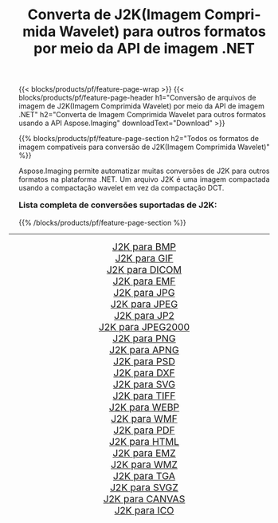 ﻿---
title: Converta de J2K(Imagem Comprimida Wavelet) para outros formatos por meio da API de imagem .NET 
weight: 3920
url: /pt/net/conversion/from/j2k/ 
lang: pt
langdirlevel: 2
locales: zh-hans,ja,it,ru,de,es,fr,nl,id,lt,pl,pt,vi,tr,ko,zh-hant,ar,hi,th,sv,cs,uk,he
description: Usando Aspose.Imaging você pode facilmente converter de J2K(Imagem Comprimida Wavelet) para outros formatos
---

{{< blocks/products/pf/feature-page-wrap >}}
{{< blocks/products/pf/feature-page-header h1="Conversão de arquivos de imagem de J2K(Imagem Comprimida Wavelet) por meio da API de imagem .NET" h2="Converta de Imagem Comprimida Wavelet para outros formatos usando a API Aspose.Imaging" downloadText="Download" >}}


{{% blocks/products/pf/feature-page-section  h2="Todos os formatos de imagem compatíveis para conversão de J2K(Imagem Comprimida Wavelet)" %}}
<p align=justify>Aspose.Imaging permite automatizar muitas conversões de J2K para outros formatos na plataforma .NET. Um arquivo J2K é uma imagem compactada usando a compactação wavelet em vez da compactação DCT.</p>
<h3 style="margin-top:16px;">
Lista completa de conversões suportadas de J2K:
</h3>
{{% /blocks/products/pf/feature-page-section %}}
<div class="container-fluid productfamilypage bg-gray">
    <div class="convertypes bg-gray agp-content section">
        <div class="container">
		<hr style="margin-left:-20px;"/>
		<div class="row other-converters" style="gap: 10px;font-size: 19px;text-align:center;">
		    <div class='col-md-3 other-converter remove-lp remove-rp'><a href="/imaging/pt/net/conversion/j2k-to-bmp/" style="padding:15px;">J2K para BMP</a></div><div class='col-md-3 other-converter remove-lp remove-rp'><a href="/imaging/pt/net/conversion/j2k-to-gif/" style="padding:15px;">J2K para GIF</a></div><div class='col-md-3 other-converter remove-lp remove-rp'><a href="/imaging/pt/net/conversion/j2k-to-dicom/" style="padding:15px;">J2K para DICOM</a></div><div class='col-md-3 other-converter remove-lp remove-rp'><a href="/imaging/pt/net/conversion/j2k-to-emf/" style="padding:15px;">J2K para EMF</a></div><div class='col-md-3 other-converter remove-lp remove-rp'><a href="/imaging/pt/net/conversion/j2k-to-jpg/" style="padding:15px;">J2K para JPG</a></div><div class='col-md-3 other-converter remove-lp remove-rp'><a href="/imaging/pt/net/conversion/j2k-to-jpeg/" style="padding:15px;">J2K para JPEG</a></div><div class='col-md-3 other-converter remove-lp remove-rp'><a href="/imaging/pt/net/conversion/j2k-to-jp2/" style="padding:15px;">J2K para JP2</a></div><div class='col-md-3 other-converter remove-lp remove-rp'><a href="/imaging/pt/net/conversion/j2k-to-jpeg2000/" style="padding:15px;">J2K para JPEG2000</a></div><div class='col-md-3 other-converter remove-lp remove-rp'><a href="/imaging/pt/net/conversion/j2k-to-png/" style="padding:15px;">J2K para PNG</a></div><div class='col-md-3 other-converter remove-lp remove-rp'><a href="/imaging/pt/net/conversion/j2k-to-apng/" style="padding:15px;">J2K para APNG</a></div><div class='col-md-3 other-converter remove-lp remove-rp'><a href="/imaging/pt/net/conversion/j2k-to-psd/" style="padding:15px;">J2K para PSD</a></div><div class='col-md-3 other-converter remove-lp remove-rp'><a href="/imaging/pt/net/conversion/j2k-to-dxf/" style="padding:15px;">J2K para DXF</a></div><div class='col-md-3 other-converter remove-lp remove-rp'><a href="/imaging/pt/net/conversion/j2k-to-svg/" style="padding:15px;">J2K para SVG</a></div><div class='col-md-3 other-converter remove-lp remove-rp'><a href="/imaging/pt/net/conversion/j2k-to-tiff/" style="padding:15px;">J2K para TIFF</a></div><div class='col-md-3 other-converter remove-lp remove-rp'><a href="/imaging/pt/net/conversion/j2k-to-webp/" style="padding:15px;">J2K para WEBP</a></div><div class='col-md-3 other-converter remove-lp remove-rp'><a href="/imaging/pt/net/conversion/j2k-to-wmf/" style="padding:15px;">J2K para WMF</a></div><div class='col-md-3 other-converter remove-lp remove-rp'><a href="/imaging/pt/net/conversion/j2k-to-pdf/" style="padding:15px;">J2K para PDF</a></div><div class='col-md-3 other-converter remove-lp remove-rp'><a href="/imaging/pt/net/conversion/j2k-to-html/" style="padding:15px;">J2K para HTML</a></div><div class='col-md-3 other-converter remove-lp remove-rp'><a href="/imaging/pt/net/conversion/j2k-to-emz/" style="padding:15px;">J2K para EMZ</a></div><div class='col-md-3 other-converter remove-lp remove-rp'><a href="/imaging/pt/net/conversion/j2k-to-wmz/" style="padding:15px;">J2K para WMZ</a></div><div class='col-md-3 other-converter remove-lp remove-rp'><a href="/imaging/pt/net/conversion/j2k-to-tga/" style="padding:15px;">J2K para TGA</a></div><div class='col-md-3 other-converter remove-lp remove-rp'><a href="/imaging/pt/net/conversion/j2k-to-svgz/" style="padding:15px;">J2K para SVGZ</a></div><div class='col-md-3 other-converter remove-lp remove-rp'><a href="/imaging/pt/net/conversion/j2k-to-canvas/" style="padding:15px;">J2K para CANVAS</a></div><div class='col-md-3 other-converter remove-lp remove-rp'><a href="/imaging/pt/net/conversion/j2k-to-ico/" style="padding:15px;">J2K para ICO</a></div>
                </div>
        </div>
    </div>
</div>
<br/>

